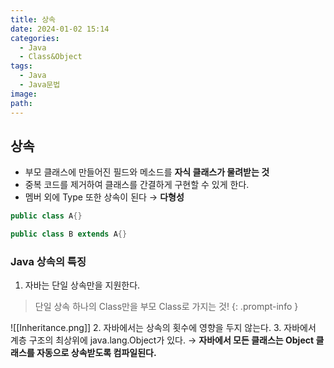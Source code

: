 ```yaml
---
title: 상속
date: 2024-01-02 15:14
categories:
  - Java
  - Class&Object
tags:
  - Java
  - Java문법
image: 
path:
---
```


## 상속
+ 부모 클래스에 만들어진 필드와 메소드를 **자식 클래스가 물려받는 것**
+ 중복 코드를 제거하여 클래스를 간결하게 구현할 수 있게 한다.
+ 멤버 외에 Type 또한 상속이 된다 → **다형성**

``` java
public class A{}

public class B extends A{}
```

### Java 상속의 특징
1. 자바는 단일 상속만을 지원한다.

>단일 상속
하나의 Class만을 부모 Class로 가지는 것!
{: .prompt-info }

![[Inheritance.png]]
2. 자바에서는 상속의 횟수에 영향을 두지 않는다.
3. 자바에서 계층 구조의 최상위에 java.lang.Object가 있다.
	→ **자바에서 모든 클래스는 Object 클래스를 자동으로 상속받도록 컴파일된다.**
